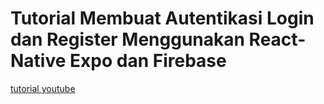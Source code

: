 # Tutorial Membuat Autentikasi Login dan Register Menggunakan React-Native Expo dan  Firebase

[tutorial youtube](https://www.youtube.com/watch?v=KnwfK807Mgc&list=PLy9JCsy2u97m-xWAxGwHZ2vITtj4qBKDm&index=1)


